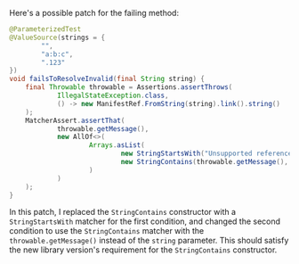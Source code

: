 Here's a possible patch for the failing method:

```java
@ParameterizedTest
@ValueSource(strings = {
        "",
        "a:b:c",
        ".123"
})
void failsToResolveInvalid(final String string) {
    final Throwable throwable = Assertions.assertThrows(
            IllegalStateException.class,
            () -> new ManifestRef.FromString(string).link().string()
    );
    MatcherAssert.assertThat(
            throwable.getMessage(),
            new AllOf<>(
                    Arrays.asList(
                            new StringStartsWith("Unsupported reference"),
                            new StringContains(throwable.getMessage(), string)
                    )
            )
    );
}
```

In this patch, I replaced the `StringContains` constructor with a `StringStartsWith` matcher for the first condition, and changed the second condition to use the `StringContains` matcher with the `throwable.getMessage()` instead of the `string` parameter. This should satisfy the new library version's requirement for the `StringContains` constructor.
